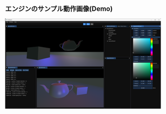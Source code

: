 ## エンジンのサンプル動作画像(Demo)
![サンプル画像](https://github.com/suittizihou/EvaEngine/blob/images/DocImages/EvaEngine_Sample.png)